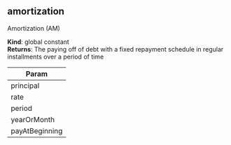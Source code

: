 
## amortization 
Amortization (AM)

**Kind**: global constant  
**Returns**: The paying off of debt with a fixed repayment schedule in regular installments over a period of time  

| Param |
| --- |
| principal | 
| rate | 
| period | 
| yearOrMonth | 
| payAtBeginning | 


